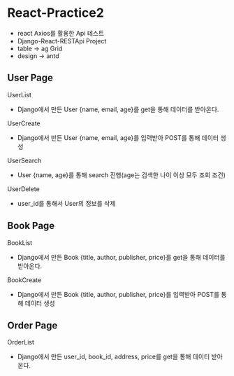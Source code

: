 # React-Practice2
- react Axios를 활용한 Api 테스트
- Django-React-RESTApi Project
- table -> ag Grid
- design -> antd

## User Page
UserList
- Django에서 만든 User {name, email, age}를 get을 통해 데이터를 받아온다.

UserCreate
- Django에서 만든 User {name, email, age}를 입력받아 POST를 통해 데이터 생성

UserSearch
- User {name, age}를 통해 search 진행(age는 검색한 나이 이상 모두 조회 조건)

UserDelete
- user_id를 통해서 User의 정보를 삭제

## Book Page
BookList
- Django에서 만든 Book {title, author, publisher, price}를 get을 통해 데이터를 받아온다.

BookCreate
- Django에서 만든 Book {title, author, publisher, price}를 입력받아 POST를 통해 데이터 생성

## Order Page 
OrderList
- Django에서 만든 user_id, book_id, address, price를 get을 통해 데이터 받아온다.